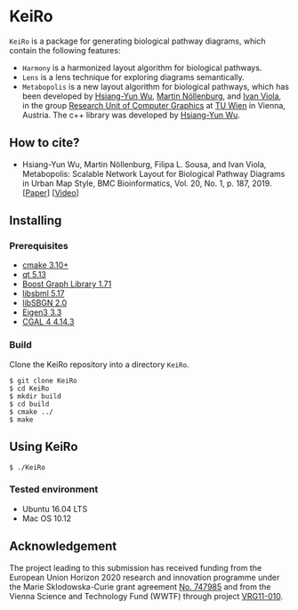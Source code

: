 # KeiRo

`KeiRo` is a package for generating biological pathway diagrams, which contain the following features:

- `Harmony` is a harmonized layout algorithm for biological pathways.
- `Lens` is a lens technique for exploring diagrams semantically.
- `Metabopolis` is a new layout algorithm for biological pathways, which has been
developed by [Hsiang-Yun Wu][yw], [Martin Nöllenburg][mn], and [Ivan Viola][iv],
in the group [Research Unit of Computer Graphics][rucg] at [TU Wien][tuwien] in
Vienna, Austria. The c++ library was developed by [Hsiang-Yun Wu][yw].

## How to cite?

- Hsiang-Yun Wu, Martin Nöllenburg, Filipa L. Sousa, and Ivan Viola, Metabopolis:
  Scalable Network Layout for Biological Pathway Diagrams in Urban Map Style, BMC
  Bioinformatics, Vol. 20, No. 1, p. 187, 2019.
  [[Paper][bmc-paper]] [[Video][bmc-video]]

## Installing

### Prerequisites

- [cmake 3.10+][cmake]
- [qt 5.13][qt5]
- [Boost Graph Library 1.71][boost]
- [libsbml 5.17][sbml]
- [libSBGN 2.0][sbgn]
- [Eigen3 3.3][eigen]
- [CGAL 4 4.14.3][cgal]

### Build

Clone the KeiRo repository into a directory `KeiRo`.

```
$ git clone KeiRo
$ cd KeiRo
$ mkdir build
$ cd build
$ cmake ../
$ make
```

## Using KeiRo

```
$ ./KeiRo
```

### Tested environment

- Ubuntu 16.04 LTS
- Mac OS 10.12


## Acknowledgement

The project leading to this submission has received funding from the European Union
Horizon 2020 research and innovation programme under the Marie Sklodowska-Curie
grant agreement [No. 747985][msca] and from the Vienna Science and Technology Fund (WWTF)
through project [VRG11-010][vrg11].

[cmake]: https://cmake.org/
[qt5]: https://www.qt.io/
[boost]: https://www.boost.org/
[sbml]: https://sbml.org/
[sbgn]: https://github.com/fbergmann/libSBGN2/
[eigen]: http://eigen.tuxfamily.org/
[cgal]: https://www.cgal.org/

[rucg]: https://www.cg.tuwien.ac.at/
[tuwien]: https://www.tuwien.ac.at/
[yw]: https://www.cg.tuwien.ac.at/staff/HsiangYunWu.html
[mn]: https://www.ac.tuwien.ac.at/people/noellenburg/
[iv]: https://www.cg.tuwien.ac.at/staff/IvanViola.html
[msca]: https://www.cg.tuwien.ac.at/research/projects/BioNetIllustration/
[vrg11]: https://www.cg.tuwien.ac.at/research/projects/illvisation/

<!-- Metabopolis -->
[bmc-paper]: https://doi.org/10.1016/j.visinf.2018.12.006
[bmc-video]: https://www.youtube.com/watch?v=AhWCIGTxqAg
